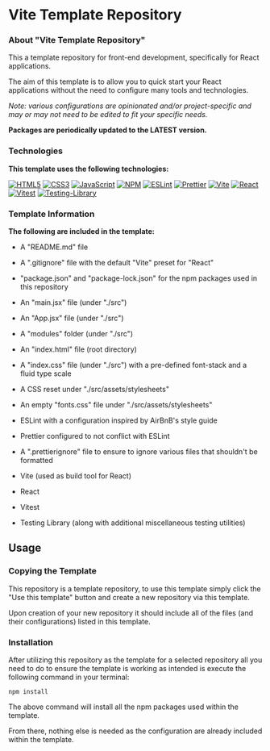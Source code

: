 # Vite Template Repository

### About "Vite Template Repository"

This a template repository for front-end development, specifically for React applications.

The aim of this template is to allow you to quick start your React applications without the need to configure many tools and technologies.

*Note: various configurations are opinionated and/or project-specific and may or may not need to be edited to fit your specific needs.*

**Packages are periodically updated to the LATEST version.**

### Technologies

**This template uses the following technologies:**

[![HTML5](https://img.shields.io/badge/html5-%23E34F26.svg?style=for-the-badge&logo=html5&logoColor=white)](#)
[![CSS3](https://img.shields.io/badge/css3-%231572B6.svg?style=for-the-badge&logo=css3&logoColor=white)](#)
[![JavaScript](https://img.shields.io/badge/javascript-%23323330.svg?style=for-the-badge&logo=javascript&logoColor=%23F7DF1E)](#)
[![NPM](https://img.shields.io/badge/NPM-%23CB3837.svg?style=for-the-badge&logo=npm&logoColor=white)](https://www.npmjs.com/)
[![ESLint](https://img.shields.io/badge/ESLint-4B3263?style=for-the-badge&logo=eslint&logoColor=white)](https://eslint.org/)
[![Prettier](https://img.shields.io/badge/prettier-%23F7B93E.svg?style=for-the-badge&logo=prettier&logoColor=black)](https://prettier.io/)
[![Vite](https://img.shields.io/badge/vite-%23646CFF.svg?style=for-the-badge&logo=vite&logoColor=white)](https://vite.dev/)
[![React](https://img.shields.io/badge/react-%2320232a.svg?style=for-the-badge&logo=react&logoColor=%2361DAFB)](https://react.dev/)
[![Vitest](https://img.shields.io/badge/-Vitest-252529?style=for-the-badge&logo=vitest&logoColor=FCC72B)](https://vitest.dev/)
[![Testing-Library](https://img.shields.io/badge/-TestingLibrary-%23E33332?style=for-the-badge&logo=testing-library&logoColor=white)](https://testing-library.com/)

### Template Information

**The following are included in the template:**

- A "README.md" file

- A ".gitignore" file with the default "Vite" preset for "React"

- "package.json" and "package-lock.json" for the npm packages used in this repository

- An "main.jsx" file (under "./src")

- An "App.jsx" file (under "./src")

- A "modules" folder (under "./src")

- An "index.html" file (root directory)

- A "index.css" file (under "./src") with a pre-defined font-stack and a fluid type scale

- A CSS reset under "./src/assets/stylesheets"

- An empty "fonts.css" file under "./src/assets/stylesheets"

- ESLint with a configuration inspired by AirBnB's style guide

- Prettier configured to not conflict with ESLint

- A ".prettierignore" file to ensure to ignore various files that shouldn't be formatted

- Vite (used as build tool for React)

- React

- Vitest

- Testing Library (along with additional miscellaneous testing utilities)

## Usage

### Copying the Template

This repository is a template repository, to use this template simply click the "Use this template" button and create a new repository via this template.

Upon creation of your new repository it should include all of the files (and their configurations) listed in this template.

### Installation

After utilizing this repository as the template for a selected repository all you need to do to ensure the template is working as intended is execute the following command in your terminal:

`npm install`

The above command will install all the npm packages used within the template.

From there, nothing else is needed as the configuration are already included within the template.